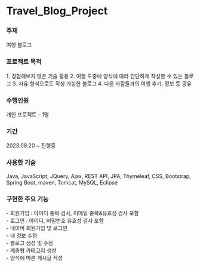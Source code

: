 # Travel_Blog_Project

<h3>주제</h3>
여행 블로그<br/>

<h3>프로젝트 목적</h3>
1. 경험해보지 않은 기술 활용
2. 여행 도중에 양식에 따라 간단하게 작성할 수 있는 블로그
3. 자유 형식으로도 작성 가능한 블로그
4. 다른 사람들과의 여행 후기, 정보 등 공유

<h3>수행인원</h3>
개인 프로젝트  - 1명<br/>

<h3>기간</h3>
2023.09.20 ~ 진행중 <br/>

<h3>사용한 기술</h3>
Java, JavaScript, JQuery, Ajax, REST API, JPA, Thymeleaf, CSS, Bootstrap, Spring Boot, maven, Tomcat, MySQL, Eclipse <br/>

<h3>구현한 주요 기능</h3>
- 회원가입 : 아이디 중복 검사, 이메일 중복&유효성 검사 포함<br/>
- 로그인 : 아이디, 비밀번호 유효성 검사 포함<br/>
- 네이버 회원가입 및 로그인<br/>
- 내 정보 수정<br/>
- 블로그 생성 및 수정<br/>
- 계층형 카테고리 생성<br/>
- 양식에 따른 게시글 작성<br/>
